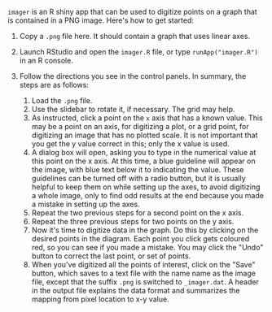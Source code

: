 `imager` is an R shiny app that can be used to digitize points on a graph that
is contained in a PNG image. Here's how to get started:

1. Copy a `.png` file here. It should contain a graph that uses linear axes.

2. Launch RStudio and open the `imager.R` file, or type `runApp("imager.R")` in
   an R console.

3. Follow the directions you see in the control panels. In summary, the steps
   are as follows:

    1. Load the `.png` file.
    2. Use the slidebar to rotate it, if necessary. The grid may help.
    3. As instructed, click a point on the `x` axis that has a known value. This
       may be a point on an axis, for digitizing a plot, or a grid point, for
       digitizing an image that has no plotted scale. It is not important that
       you get the y value correct in this; only the x value is used.
    4. A dialog box will open, asking you to type in the numerical value at this
       point on the x axis. At this time, a blue guideline will appear on the
       image, with blue text below it to indicating the value. These guidelines
       can be turned off with a radio button, but it is usually helpful to
       keep them on while setting up the axes, to avoid digitizing a whole
       image, only to find odd results at the end because you made a mistake
       in setting up the axes.
    5. Repeat the two previous steps for a second point on the x axis.
    6. Repeat the three previous steps for two points on the y axis.
    7. Now it's time to digitize data in the graph. Do this by clicking on
       the desired points in the diagram. Each point you click gets coloured
       red, so you can see if you made a mistake. You may click the
       "Undo" button to correct the last point, or set of points.
    8. When you've digitized all the points of interest, click on the "Save"
       button, which saves to a text file with the name name as the image file,
       except that the suffix `.png` is switched to `_imager.dat`. A header in
       the output file explains the data format and summarizes the mapping from
       pixel location to x-y value.

